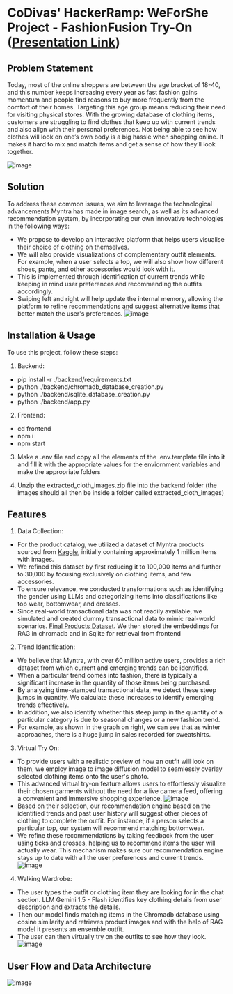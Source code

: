 # CoDivas' HackerRamp: WeForShe Project - FashionFusion Try-On ([Presentation Link](https://docs.google.com/presentation/d/1yKqT0WgER9fl6irTU28eS8ZR80N45BVcXEwQZqRdjfk/edit?usp=sharing))

## Problem Statement

Today, most of the online shoppers are between the age bracket of 18-40, and this number keeps increasing every year as fast fashion gains momentum and people find reasons to buy more frequently from the comfort of their homes. Targeting this age group means reducing their need for visiting physical stores. With the growing database of clothing items, customers are struggling to find clothes that keep up with current trends and also align with their personal preferences. Not being able to see how clothes will look on one’s own body is a big hassle when shopping online. It makes it hard to mix and match items and get a sense of how they’ll look together.

![image](https://github.com/aasmithadhani/Myntra-CoDivas/blob/main/Application%20screenshots/problem%20statement.png)


## Solution

To address these common issues, we aim to leverage the technological advancements Myntra has made in image search, as well as its advanced recommendation system, by incorporating our own innovative technologies in the following ways:

- We propose to develop an interactive platform that helps users visualise their choice of clothing on themselves.
- We will also provide visualizations of complementary outfit elements. For example, when a user selects a top, we will also show how different shoes, pants, and other accessories would look with it.
- This is implemented through identification of current trends while keeping in mind user preferences and recommending the outfits accordingly.
- Swiping left and right will help update the internal memory, allowing the platform to refine recommendations and suggest alternative items that better match the user's preferences.
![image](https://github.com/aasmithadhani/Myntra-CoDivas/blob/main/Application%20screenshots/Catalog%20Image.png)

## Installation & Usage

To use this project, follow these steps:

1. Backend:
- pip install -r ./backend/requirements.txt
- python ./backend/chromadb_database_creation.py
- python ./backend/sqlite_database_creation.py
- python ./backend/app.py

2. Frontend: 
- cd frontend
- npm i
- npm start

3. Make a .env file and copy all the elements of the .env.template file into it and fill it with the appropriate values for the enviornment variables and make the appropriate folders

4. Unzip the extracted_cloth_images.zip file into the backend folder (the images should all then be inside a folder called extracted_cloth_images)

## Features

1. Data Collection:
- For the product catalog, we utilized a dataset of Myntra products sourced from [Kaggle](https://www.kaggle.com/datasets/ronakbokaria/myntra-products-dataset), initially containing approximately 1 million items with images.
- We refined this dataset by first reducing it to 100,000 items and further to 30,000 by focusing exclusively on clothing items, and few accessories. 
- To ensure relevance, we conducted transformations such as identifying the gender using LLMs and categorizing items into classifications like top wear, bottomwear, and dresses.
- Since real-world transactional data was not readily available, we simulated and created dummy transactional data to mimic real-world scenarios. [Final Products Dataset](https://github.com/aasmithadhani/Myntra-CoDivas/blob/main/products_final_data.csv). We then stored the embeddings for RAG in chromadb and in Sqlite for retrieval from frontend

2. Trend Identification:
- We believe that Myntra, with over 60 million active users, provides a rich dataset from which current and emerging trends can be identified.
- When a particular trend comes into fashion, there is typically a significant increase in the quantity of those items being purchased. 
- By analyzing time-stamped transactional data, we detect these steep jumps in quantity. We calculate these increases to identify emerging trends effectively.
- In addition, we also identify whether this steep jump in the quantity of a particular category is due to seasonal changes or a new fashion trend.
- For example, as shown in the graph on right, we can see that as winter approaches, there is a huge jump in sales recorded for sweatshirts.

3. Virtual Try On:
- To provide users with a realistic preview of how an outfit will look on them, we employ image to image diffusion model to seamlessly overlay selected clothing items onto the user's photo. 
- This advanced virtual try-on feature allows users to effortlessly visualize their chosen garments without the need for a live camera feed, offering a convenient and immersive shopping experience.
![image](https://github.com/aasmithadhani/Myntra-CoDivas/blob/main/Application%20screenshots/Virtual%20Try%20On.png)
- Based on their selection, our recommendation engine based on the identified trends and past user history will suggest other pieces of clothing to complete the outfit. For instance, if a person selects a particular top, our system will recommend matching bottomwear. 
- We refine these recommendations by taking feedback from the user using ticks and crosses, helping us to recommend items the user will actually wear. This mechanism makes sure our recommendation engine stays up to date with all the user preferences and current trends.
![image](https://github.com/aasmithadhani/Myntra-CoDivas/blob/main/Application%20screenshots/Recommendation%20.png)

4. Walking Wardrobe:
- The user types the outfit or clothing item they are looking for in the chat section. LLM Gemini 1.5 - Flash identifies key clothing details from user description and extracts the details.
- Then our model finds matching items in the Chromadb database using cosine similarity and retrieves product images and with the help of RAG model it presents an ensemble outfit.
- The user can then virtually try on the outfits to see how they look.
![image](https://github.com/aasmithadhani/Myntra-CoDivas/blob/main/Application%20screenshots/Walking%20Wardrobe.png)

## User Flow and Data Architecture
![image](https://github.com/aasmithadhani/Myntra-CoDivas/blob/main/Application%20screenshots/User%20Flow%20and%20Data%20Architecture.png)


